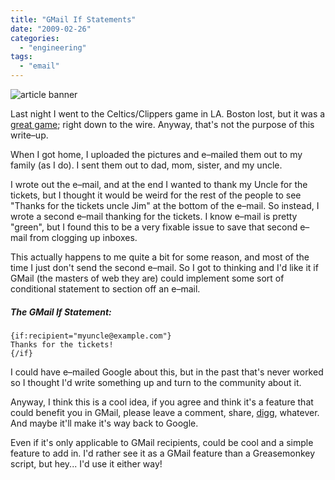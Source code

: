 ```yaml
---
title: "GMail If Statements"
date: "2009-02-26"
categories: 
  - "engineering"
tags: 
  - "email"
---
```


![article banner](images/gmail-if-statements.jpg)

Last night I went to the Celtics/Clippers game in LA. Boston lost, but it was a [great game](http://picasaweb.google.com/timwright12/2009CelticsClippers#); right down to the wire. Anyway, that's not the purpose of this write–up.

When I got home, I uploaded the pictures and e–mailed them out to my family (as I do). I sent them out to dad, mom, sister, and my uncle.

I wrote out the e–mail, and at the end I wanted to thank my Uncle for the tickets, but I thought it would be weird for the rest of the people to see "Thanks for the tickets uncle Jim" at the bottom of the e–mail. So instead, I wrote a second e–mail thanking for the tickets. I know e–mail is pretty "green", but I found this to be a very fixable issue to save that second e–mail from clogging up inboxes.

This actually happens to me quite a bit for some reason, and most of the time I just don't send the second e–mail. So I got to thinking and I'd like it if GMail (the masters of web they are) could implement some sort of conditional statement to section off an e–mail.

##### The GMail If Statement:

```
{if:recipient="myuncle@example.com"}
Thanks for the tickets!
{/if}
```

I could have e–mailed Google about this, but in the past that's never worked so I thought I'd write something up and turn to the community about it.

Anyway, I think this is a cool idea, if you agree and think it's a feature that could benefit you in GMail, please leave a comment, share, [digg](http://digg.com/submit?phase=2&url=http://www.csskarma.com/blog/gmail-if-statements/), whatever. And maybe it'll make it's way back to Google.

Even if it's only applicable to GMail recipients, could be cool and a simple feature to add in. I'd rather see it as a GMail feature than a Greasemonkey script, but hey... I'd use it either way!
